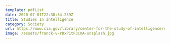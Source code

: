 ```yaml
---
template: pdfList
date: 2020-07-01T22:30:54.239Z
title: Studies In Intelligence
category: Society
url: https://www.cia.gov/library/center-for-the-study-of-intelligence/csi-publications/csi-studies/studies/vol-64-no-1/pdfs/Studies-64-1-March-2020-UnclassifiedExtracts.pdf
image: /assets/franck-v-rDxP1tF3CmA-unsplash.jpg
---
```

